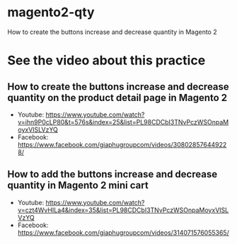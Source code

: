 # magento2-qty
How to create the buttons increase and decrease quantity in Magento 2

# See the video about this practice

## How to create the buttons increase and decrease quantity on the product detail page in Magento 2
- Youtube: https://www.youtube.com/watch?v=ihn9P0cLP80&t=576s&index=25&list=PL98CDCbI3TNvPczWSOnpaMoyxVISLVzYQ
- Facebook: https://www.facebook.com/giaphugroupcom/videos/308028576449228/

## How to add the buttons increase and decrease quantity in Magento 2 mini cart
- Youtube: https://www.youtube.com/watch?v=czt4WvHILa4&index=35&list=PL98CDCbI3TNvPczWSOnpaMoyxVISLVzYQ
- Facebook: https://www.facebook.com/giaphugroupcom/videos/314071576055365/
